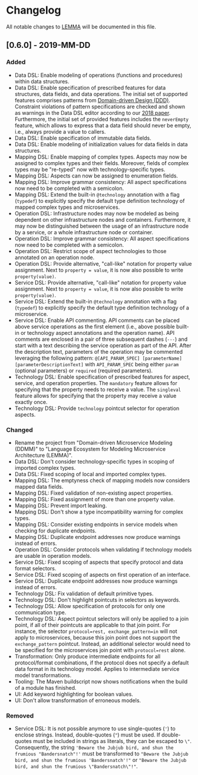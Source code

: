 # Changelog
All notable changes to [LEMMA](https://github.com/SeelabFhdo/lemma/) will be documented in this file.

## [0.6.0] - 2019-MM-DD
### Added
- Data DSL: Enable modeling of operations (functions and procedures) within data structures.
- Data DSL: Enable specification of prescribed features for data structures, data fields, and data operations. The initial set of supported features comprises patterns from [Domain-driven Design (DDD)](https://www.domainlanguage.com). Constraint violations of pattern specifications are checked and shown as warnings in the Data DSL editor according to our [2018 paper](http://fmse.di.unimi.it/faacs2017/papers/paperMSE1.pdf). Furthermore, the initial set of provided features includes the ```neverEmpty``` feature, which allows to express that a data field should never be empty, i.e., always provide a value to callers.
- Data DSL: Enable specification of immutable data fields.
- Data DSL: Enable modeling of initialization values for data fields in data structures.
- Mapping DSL: Enable mapping of complex types. Aspects may now be assigned to complex types and their fields. Moreover, fields of complex types may be "re-typed" now with technology-specific types.
- Mapping DSL: Aspects can now be assigned to enumeration fields.
- Mapping DSL: Improve grammar consistency: All aspect specifications now need to be completed with a semicolon.
- Mapping DSL: Extend the built-in ```@technology``` annotation with a flag (```typedef```) to explicitly specify the default type definition technology of mapped complex types and microservices.
- Operation DSL: Infrastructure nodes may now be modeled as being dependent on other infrastructure nodes and containers. Furthermore, it may now be distinguished between the usage of an infrastructure node by a service, or a whole infrastructure node or container.
- Operation DSL: Improve grammar consistency: All aspect specifications now need to be completed with a semicolon.
- Operation DSL: Restrict scope of aspect technologies to those annotated on an operation node.
- Operation DSL: Provide alternative, "call-like" notation for property value assignment. Next to ```property = value```, it is now also possible to write ```property(value)```.
- Service DSL: Provide alternative, "call-like" notation for property value assignment. Next to ```property = value```, it is now also possible to write ```property(value)```.
- Service DSL: Extend the built-in ```@technology``` annotation with a flag (```typedef```) to explicitly specify the default type definition technology of a microservice.
- Service DSL: Enable API commenting. API comments can be placed above service operations as the first element (i.e., above possible built-in or technology aspect annotations and the operation name). API comments are enclosed in a pair of three subsequent dashes (```---```) and start with a text describing the service operation as part of the API. After the description text, parameters of the operation may be commented leveraging the following pattern: ```@[API_PARAM_SPEC] [parameterName] [parameterDescriptionText]``` with ```API_PARAM_SPEC``` being either ```param``` (optional parameters) or ```required``` (required parameters).
- Technology DSL: Enable specification of prescribed features for aspect, service, and operation properties. The  ```mandatory``` feature allows for specifying that the property needs to receive a value. The ```singleval``` feature allows for specifying that the property may receive a value exactly once.
- Technology DSL: Provide ```technology``` pointcut selector for operation aspects.

### Changed
- Rename the project from "Domain-driven Microservice Modeling (DDMM)" to "Language Ecosystem for Modeling Microservice Architecture (LEMMA)".
- Data DSL: Don't consider technology-specific types in scoping of imported complex types.
- Data DSL: Fixed scoping of local and imported complex types.
- Mapping DSL: The emptyness check of mapping models now considers mapped data fields.
- Mapping DSL: Fixed validation of non-existing aspect properties.
- Mapping DSL: Fixed assignment of more than one property value.
- Mapping DSL: Prevent import leaking.
- Mapping DSL: Don't show a type incompatibility warning for complex types.
- Mapping DSL: Consider existing endpoints in service models when checking for duplicate endpoints.
- Mapping DSL: Duplicate endpoint addresses now produce warnings instead of errors.
- Operation DSL: Consider protocols when validating if technology models are usable in operation models.
- Service DSL: Fixed scoping of aspects that specify protocol and data format selectors.
- Service DSL: Fixed scoping of aspects on first operation of an interface.
- Service DSL: Duplicate endpoint addresses now produce warnings instead of errors.
- Technology DSL: Fix validation of default primitive types.
- Technology DSL: Don't highlight pointcuts in selectors as keywords.
- Technology DSL: Allow specification of protocols for only one communication type.
- Technology DSL: Aspect pointcut selectors will only be applied to a join point, if all of their pointcuts are applicable to that join point. For instance, the selector ```protocol=rest, exchange_pattern=in``` will not apply to microservices, because this join point does not support the ```exchange_pattern``` pointcut. Instead, an additional selector would need to be specified for the microservices join point with ```protocol=rest``` alone.
- Transformation: Only produce intermediate endpoints for all protocol/format combinations, if the protocol does not specify a default data format in its technology model. Applies to intermediate service model transformations.
- Tooling: The Maven buildscript now shows notifications when the build of a module has finished.
- UI: Add keyword highlighting for boolean values.
- UI: Don't allow transformation of erroneous models.

### Removed
- Service DSL: It is not possible anymore to use single-quotes (```'```) to enclose strings. Instead, double-quotes (```"```) must be used. If double-quotes must be included in strings as literals, they can be escaped to ```\"```. Consequently, the string ```'Beware the Jubjub bird, and shun the frumious "Bandersnatch"!'``` must be transformed to ```"Beware the Jubjub bird, and shun the frumious 'Bandersnatch'!"``` or ```"Beware the Jubjub bird, and shun the frumious \"Bandersnatch\"!"```.
